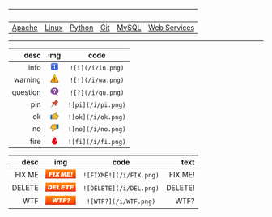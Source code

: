 
&nbsp; | &nbsp; | &nbsp; | &nbsp; | &nbsp; | &nbsp;
------ | ----- | ----- | ----- | ----- | ----- 
[Apache](apache) | [Linux](linux) | [Python](python) | [Git](git) | [MySQL](mysql) | [Web Services](web-services)

  
----
  

desc    |  img  | code 
 ---:    | :---: | :---:
info     | ![i](/i/in.png) | `![i](/i/in.png)`
warning  | ![!](/i/wa.png) | `![!](/i/wa.png)`
question | ![?](/i/qu.png) | `![?](/i/qu.png)`
pin      | ![pi](/i/pi.png) | `![pi](/i/pi.png)`
ok       | ![ok](/i/ok.png) | `![ok](/i/ok.png)`
no       | ![no](/i/no.png) | `![no](/i/no.png)`
fire     | ![fi](/i/fi.png) | `![fi](/i/fi.png)`


 desc    |  img  | code | text
 ---:    | :---: | :---: | ---:
FIX ME   | ![!](/i/FIX.png) | `![FIXME!](/i/FIX.png)` | <span class="r">FIX ME!<span>
DELETE   | ![i](/i/DEL.png) | `![DELETE](/i/DEL.png)` | <span class="r">DELETE!<span>
WTF      | ![?](/i/WTF.png) | `![WTF?](/i/WTF.png)` |  <span class=r>WTF?<span>
